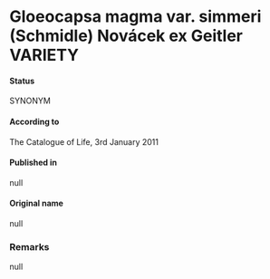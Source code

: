 Gloeocapsa magma var. simmeri (Schmidle) Novácek ex Geitler VARIETY
=======

#### Status
SYNONYM

#### According to
The Catalogue of Life, 3rd January 2011

#### Published in
null

#### Original name
null

### Remarks
null